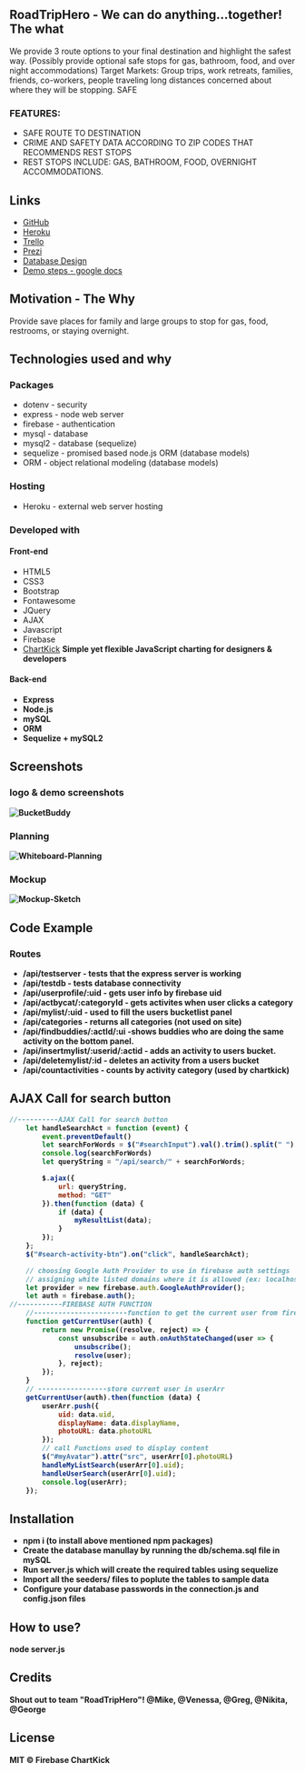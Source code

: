 ## RoadTripHero - We can do anything...together! **The what**
We provide 3 route options to your final destination and highlight the safest way. (Possibly provide optional safe stops for gas, bathroom, food, and over night accommodations) 
Target Markets: Group trips, work retreats, families, friends, co-workers, people traveling long distances concerned about where they will be stopping. 
SAFE 

### FEATURES: 
* SAFE ROUTE TO DESTINATION  
* CRIME AND SAFETY DATA ACCORDING TO ZIP CODES THAT RECOMMENDS REST STOPS 
* REST STOPS INCLUDE: GAS, BATHROOM, FOOD, OVERNIGHT ACCOMMODATIONS. 


## Links
- [GitHub](https://github.com/gfellouris/RoadTripHero)
- [Heroku](https://desolate-spire-22968.herokuapp.com/)
- [Trello](https://trello.com/b/Gcc2cBR2/roadtriphero)
- [Prezi]()
- [Database Design](https://drive.google.com/file/d/1Ke5oiUFzJ3z-ZU7V564kSGzOxlG9s2Sc/view?usp=sharing)
- [Demo steps - google docs]()

## Motivation - **The Why**
Provide save places for family and large groups to stop for gas, food, restrooms, or staying overnight.

## Technologies used and why
### Packages
- dotenv - security
- express - node web server
- firebase - authentication
- mysql - database
- mysql2 - database (sequelize)
- sequelize - promised based node.js ORM (database models)
- ORM - object relational modeling (database models)

### Hosting
- Heroku - external web server hosting

### Developed with
#### Front-end
- HTML5
- CSS3
- Bootstrap
- Fontawesome
- JQuery
- AJAX
- Javascript
- Firebase
- [ChartKick](https://www.chartjs.org/docs/latest/)
<b>Simple yet flexible JavaScript charting for designers & developers<b>

#### Back-end
- Express
- Node.js
- mySQL
- ORM
- Sequelize + mySQL2


## Screenshots
### logo & demo screenshots
![BucketBuddy](./readme-files/bucketbuddy-logo-branding.jpg)

### Planning
![Whiteboard-Planning](./readme-files/whiteboard-planning.jpg)

### Mockup
![Mockup-Sketch](./readme-files/mockup-sketch.jpg)

## Code Example

### Routes
* /api/testserver - tests that the express server is working
* /api/testdb - tests database connectivity
* /api/userprofile/:uid - gets user info by firebase uid
* /api/actbycat/:categoryId - gets activites when user clicks a category
* /api/mylist/:uid - used to fill the users bucketlist panel
* /api/categories - returns all categories (not used on site)
* /api/findbuddies/:actId/:ui -shows buddies who are doing the same activity on the bottom panel.
* /api/insertmylist/:userid/:actid - adds an activity to users bucket.
* /api/deletemylist/:id - deletes an activity from a users bucket
* /api/countactivities - counts by activity category (used by chartkick)

## AJAX Call for search button
```js
//----------AJAX Call for search button 
    let handleSearchAct = function (event) {
        event.preventDefault()
        let searchForWords = $("#searchInput").val().trim().split(" ").toString();
        console.log(searchForWords)
        let queryString = "/api/search/" + searchForWords;

        $.ajax({
            url: queryString,
            method: "GET"
        }).then(function (data) {
            if (data) {
                myResultList(data);
            }
        });
    };
    $("#search-activity-btn").on("click", handleSearchAct);
```
```js
    // choosing Google Auth Provider to use in firebase auth settings
    // assigning white listed domains where it is allowed (ex: localhost)
    let provider = new firebase.auth.GoogleAuthProvider();
    let auth = firebase.auth();
//-----------FIREBASE AUTH FUNCTION
    //-----------------------function to get the current user from firebase and store in variable-------------//
    function getCurrentUser(auth) {
        return new Promise((resolve, reject) => {
            const unsubscribe = auth.onAuthStateChanged(user => {
                unsubscribe();
                resolve(user);
            }, reject);
        });
    }
    // -----------------store current user in userArr
    getCurrentUser(auth).then(function (data) {
        userArr.push({
            uid: data.uid,
            displayName: data.displayName,
            photoURL: data.photoURL
        });
        // call Functions used to display content
        $("#myAvatar").attr("src", userArr[0].photoURL)
        handleMyListSearch(userArr[0].uid);
        handleUserSearch(userArr[0].uid);
        console.log(userArr);
    });
```

## Installation
- npm i (to install above mentioned npm packages)
- Create the database manullay by running the db/schema.sql file in mySQL
- Run server.js which will create the required tables using sequelize
- Import all the seeders/ files to poplute the tables to sample data
- Configure your database passwords in the connection.js and config.json files

## How to use?
node server.js

## Credits
Shout out to team "RoadTripHero"! 
@Mike, @Venessa, @Greg, @Nikita, @George

## License
MIT ©
Firebase
ChartKick
